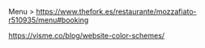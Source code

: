 <!-- - Remove all child elements of a div before creating the content after pressing a button > Using divReference.textContent = ''; -->


<!-- - Home > 2 photos with descriptions next to each other > swapped, one to the left and another one to the right -->

<!-- - Can't reference the content wrappers to remove them upon button click: Create a reference of the wrapper inside everytime a button is clicked -->


Menu > https://www.thefork.es/restaurante/mozzafiato-r510935/menu#booking

https://visme.co/blog/website-color-schemes/